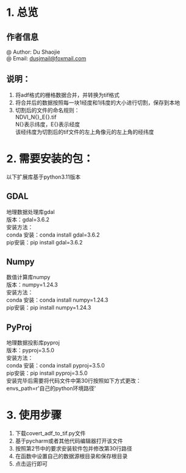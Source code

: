 <a name="XbQTy"></a>
# 1. 总览
<a name="Fmi9u"></a>
## 作者信息
@ Author: Du Shaojie<br />@ Email: dusjmail@foxmail.com
<a name="Ehqsy"></a>
## 说明：

1. 将adf格式的栅格数据合并，并转换为tif格式
2. 将合并后的数据按照每一块1经度和1纬度的大小进行切割，保存到本地
3. 切割后的文件的命名规则：<br />NDVI_N{}_E{}.tif<br />N{}表示纬度，E{}表示经度<br />该经纬度为切割后的tif文件的左上角像元的左上角的经纬度
<a name="P6kZm"></a>
# 2. 需要安装的包：
以下扩展库基于python3.11版本
<a name="WdlM5"></a>
## GDAL
地理数据处理库gdal<br />版本：gdal=3.6.2<br />安装方法：<br />conda 安装：conda install gdal=3.6.2<br />pip安装：pip install gdal=3.6.2
<a name="AZnBn"></a>
## Numpy
数值计算库numpy<br />版本：numpy=1.24.3<br />安装方法：<br />conda 安装：conda install numpy=1.24.3<br />pip安装：pip install numpy=1.24.3
<a name="p4WL8"></a>
## PyProj
地理数据投影库pyproj<br />版本：pyproj=3.5.0<br />安装方法：<br />conda 安装：conda install pyproj=3.5.0<br />pip安装：pip install pyproj=3.5.0<br />安装完毕后需要将代码文件中第30行按照如下方式更改：<br />envs_path=r'自己的python环境路径'
<a name="XPaIh"></a>
# 3. 使用步骤

1. 下载covert_adf_to_tif.py文件
2. 基于pycharm或者其他代码编辑器打开该文件
3. 按照第2节中的要求安装软件包并修改第30行路径
4. 在函数中设置自己的数据源根目录和保存根目录
5. 点击运行即可


